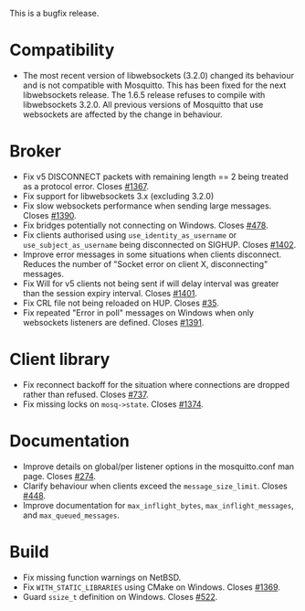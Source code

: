 <!--
.. title: Version 1.6.5 released
.. slug: version-1-6-5-released
.. date: 2019-09-12 15:00:00 UTC+1
.. tags: Releases
.. category:
.. link:
.. description:
.. type: text
-->

This is a bugfix release.

# Compatibility
- The most recent version of libwebsockets (3.2.0) changed its behaviour and is
  not compatible with Mosquitto. This has been fixed for the next libwebsockets
  release. The 1.6.5 release refuses to compile with libwebsockets 3.2.0. All
  previous versions of Mosquitto that use websockets are affected by the change
  in behaviour.

# Broker
- Fix v5 DISCONNECT packets with remaining length == 2 being treated as a
  protocol error. Closes [#1367].
- Fix support for libwebsockets 3.x (excluding 3.2.0)
- Fix slow websockets performance when sending large messages. Closes [#1390].
- Fix bridges potentially not connecting on Windows. Closes [#478].
- Fix clients authorised using `use_identity_as_username` or
  `use_subject_as_username` being disconnected on SIGHUP. Closes [#1402].
- Improve error messages in some situations when clients disconnect. Reduces
  the number of "Socket error on client X, disconnecting" messages.
- Fix Will for v5 clients not being sent if will delay interval was greater
  than the session expiry interval. Closes [#1401].
- Fix CRL file not being reloaded on HUP. Closes [#35].
- Fix repeated "Error in poll" messages on Windows when only websockets
  listeners are defined. Closes [#1391].

# Client library
- Fix reconnect backoff for the situation where connections are dropped rather
  than refused. Closes [#737].
- Fix missing locks on `mosq->state`. Closes [#1374].

# Documentation
- Improve details on global/per listener options in the mosquitto.conf man page.
  Closes [#274].
- Clarify behaviour when clients exceed the `message_size_limit`. Closes [#448].
- Improve documentation for `max_inflight_bytes`, `max_inflight_messages`,
  and `max_queued_messages`.

# Build
- Fix missing function warnings on NetBSD.
- Fix `WITH_STATIC_LIBRARIES` using CMake on Windows. Closes [#1369].
- Guard `ssize_t` definition on Windows. Closes [#522].


[#35]: https://github.com/eclipse/mosquitto/issues/35
[#274]: https://github.com/eclipse/mosquitto/issues/274
[#448]: https://github.com/eclipse/mosquitto/issues/448
[#478]: https://github.com/eclipse/mosquitto/issues/478
[#522]: https://github.com/eclipse/mosquitto/issues/522
[#737]: https://github.com/eclipse/mosquitto/issues/737
[#1367]: https://github.com/eclipse/mosquitto/issues/1367
[#1369]: https://github.com/eclipse/mosquitto/issues/1369
[#1374]: https://github.com/eclipse/mosquitto/issues/1374
[#1390]: https://github.com/eclipse/mosquitto/issues/1390
[#1391]: https://github.com/eclipse/mosquitto/issues/1391
[#1401]: https://github.com/eclipse/mosquitto/issues/1401
[#1402]: https://github.com/eclipse/mosquitto/issues/1402
